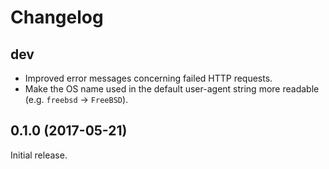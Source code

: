 # Changelog

## dev

* Improved error messages concerning failed HTTP requests.
* Make the OS name used in the default user-agent string more readable (e.g.
  `freebsd` -> `FreeBSD`).

## 0.1.0 (2017-05-21)

Initial release.
